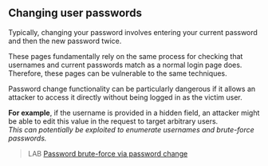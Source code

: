 ## Changing user passwords

Typically, changing your password involves entering your current password and then the new password twice.  
  
These pages fundamentally rely on the same process for checking that usernames and current passwords match as a normal login page does.  
Therefore, these pages can be vulnerable to the same techniques.  
  
  
Password change functionality can be particularly dangerous if it allows an attacker to access it directly without being logged in as the victim user.  
  
**For example**, if the username is provided in a hidden field, an attacker might be able to edit this value in the request to target arbitrary users.  
_This can potentially be exploited to enumerate usernames and brute-force passwords._  
  
  
>LAB [Password brute-force via password change](https://portswigger.net/web-security/authentication/other-mechanisms/lab-password-brute-force-via-password-change)